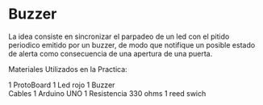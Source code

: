 # Buzzer

La idea consiste en sincronizar el parpadeo de un led con el pitido periodico emitido por un buzzer, de modo que notifique un posible estado de alerta como consecuencia de una apertura de una puerta.

Materiales Utilizados en la Practica:

1 ProtoBoard
1 Led rojo
1 Buzzer  
Cables 
1 Arduino UNO
1 Resistencia 330 ohms
1 reed swich

